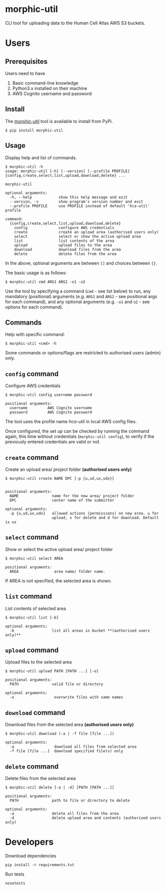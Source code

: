 # morphic-util

CLI tool for uploading data to the Human Cell Atlas AWS S3 buckets.

# Users

## Prerequisites

Users need to have

1. Basic command-line knowledge
2. Python3.x installed on their machine
3. AWS Cognito username and password

## Install

The [morphic-util](https://pypi.org/project/morphic-util/) tool is available to install from PyPi.

```shell script
$ pip install morphic-util
```

## Usage

Display help and list of commands.

```shell script
$ morphic-util -h
usage: morphic-util [-h] [--version] [--profile PROFILE] {config,create,select,list,upload,download,delete} ...

morphic-util

optional arguments:
  -h, --help            show this help message and exit
  --version, -v         show program's version number and exit
  --profile PROFILE     use PROFILE instead of default 'hca-util' profile

command:
  {config,create,select,list,upload,download,delete}
    config              configure AWS credentials
    create              create an upload area (authorised users only)
    select              select or show the active upload area
    list                list contents of the area
    upload              upload files to the area
    download            download files from the area
    delete              delete files from the area
```

In the above, optional arguments are between `[]` and choices between `{}`.

The basic usage is as follows:

```shell script
$ morphic-util cmd ARG1 ARG2 -o1 -o2
```

Use the tool by specifying a command (`cmd` - see list below) to run, any mandatory (positional) arguments (e.g. `ARG1`
and `ARG2` - see positional args for each command), and any optional arguments (e.g. `-o1` and `o2` - see options for
each command).

## Commands

Help with specific command:

```shell script
$ morphic-util <cmd> -h
```

Some commands or options/flags are restricted to authorised users (admin) only.

## `config` command

Configure AWS credentials

```shell script
$ morphic-util config username password

positional arguments:
  username         AWS Cognito username
  password         AWS Cognito password
```

The tool uses the profile name _hca-util_ in local AWS config files.

Once configured, the set up can be checked by running the command again, this time without
credentials (`morphic-util config`), to verify if the previously entered credentials are valid or not.

## `create` command

Create an upload area/ project folder **(authorised users only)**

```shell script
$ morphic-util create NAME DPC [-p {u,ud,ux,udx}]


positional arguments:
  NAME               name for the new area/ project folder
  DPC                center name of the submitter

optional arguments:
  -p {u,ud,ux,udx}   allowed actions (permissions) on new area. u for
                     upload, x for delete and d for download. Default is ux
```

## `select` command

Show or select the active upload area/ project folder

```shell script
$ morphic-util select AREA

positional arguments:
  AREA                area name/ folder name. 
```

If AREA is not specified, the selected area is shown.

## `list` command

List contents of selected area

```shell script
$ morphic-util list [-b]

optional arguments:
  -b                 list all areas in bucket **(authorised users only)**
```

## `upload` command

Upload files to the selected area

```shell script
$ morphic-util upload PATH [PATH ...] [-o]

positional arguments:
  PATH               valid file or directory

optional arguments:
  -o                  overwrite files with same names
```

## `download` command

Download files from the selected area **(authorised users only)**

```shell script
$ morphic-util download (-a | -f file [file ...])

optional arguments:
  -a                  download all files from selected area
  -f file [file ...]  download specified file(s) only
```

## `delete` command

Delete files from the selected area

```shell script
$ morphic-util delete [-a | -d] [PATH [PATH ...]]

positional arguments:
  PATH               path to file or directory to delete

optional arguments:
  -a                 delete all files from the area
  -d                 delete upload area and contents (authorised users only)
```

# Developers

Download dependencies

```
pip install -r requirements.txt
```

Run tests

```shell script
nosetests
```
